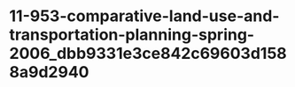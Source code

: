 # 11-953-comparative-land-use-and-transportation-planning-spring-2006_dbb9331e3ce842c69603d1588a9d2940